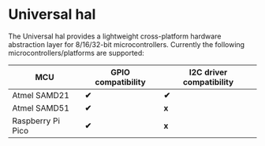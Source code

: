 # Universal hal

The Universal hal provides a lightweight cross-platform hardware abstraction layer for 8/16/32-bit microcontrollers. Currently the following microcontrollers/platforms are supported:

| MCU               | GPIO compatibility | I2C driver compatibility |
| ----------------- | ------------------ | ------------------------ |
| Atmel SAMD21      |   **✔**            | **✔**                   |
| Atmel SAMD51      |  **✔**             | **x**                    |
| Raspberry Pi Pico |  **✔**             | **x**                    |

